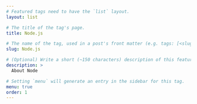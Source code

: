 ```yaml
---
# Featured tags need to have the `list` layout.
layout: list

# The title of the tag's page.
title: Node.js

# The name of the tag, used in a post's front matter (e.g. tags: [<slug>]).
slug: Node.js

# (Optional) Write a short (~150 characters) description of this featured tag.
description: >
  About Node

# Setting `menu` will generate an entry in the sidebar for this tag.
menu: true
order: 1
---
```

